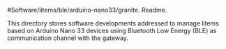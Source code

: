 #Software/litems/ble/arduino-nano33/granite. Readme.

This directory stores software developments addressed to manage litems based on Arduino Nano 33 devices using Bluetooth Low Energy (BLE) as communication channel with the gateway.

